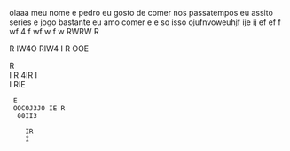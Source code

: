 olaaa meu nome e pedro 
eu gosto de comer
nos passatempos eu assito series e jogo bastante
eu amo comer
e e so isso
ojufnvoweuhjf ije ij   ef
 ef f
  wf
   4
   f wf w
   f
   w  RWRW
   R
   
   R IW4O RIW4 I R
   OOE
   
   R  
   I
    R
    4IR 
    I   
    I RIE
     
     E
     OOCOJ3JO IE R
      00II3
        
        IR
        Í 
